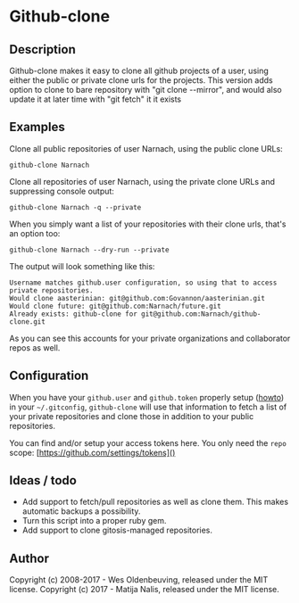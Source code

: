 # Github-clone

## Description

Github-clone makes it easy to clone all github projects of a user, using either the public or private clone urls for the projects.
This version adds option to clone to bare repository with "git clone --mirror", and would also update it at later time with "git fetch" it it exists

## Examples

Clone all public repositories of user Narnach, using the public clone URLs:

    github-clone Narnach
  
Clone all repositories of user Narnach, using the private clone URLs and suppressing console output:

    github-clone Narnach -q --private

When you simply want a list of your repositories with their clone urls, that's an option too:

    github-clone Narnach --dry-run --private

The output will look something like this:

    Username matches github.user configuration, so using that to access private repositories.
    Would clone aasterinian: git@github.com:Govannon/aasterinian.git
    Would clone future: git@github.com:Narnach/future.git
    Already exists: github-clone for git@github.com:Narnach/github-clone.git

As you can see this accounts for your private organizations and collaborator repos as well.

## Configuration
    
When you have your `github.user` and `github.token` properly setup ([howto]( https://github.com/blog/180-local-github-config )) in your `~/.gitconfig`, `github-clone` will use that information to fetch a list of your private repositories and clone those in addition to your public repositories.

You can find and/or setup your access tokens here. You only need the `repo` scope:  [https://github.com/settings/tokens]()

## Ideas / todo

* Add support to fetch/pull repositories as well as clone them. This makes automatic backups a possibility.
* Turn this script into a proper ruby gem.
* Add support to clone gitosis-managed repositories.

## Author

Copyright (c) 2008-2017 - Wes Oldenbeuving, released under the MIT license.
Copyright (c) 2017 - Matija Nalis, released under the MIT license.

